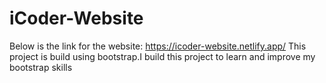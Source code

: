 # iCoder-Website
Below is the link for the website:
https://icoder-website.netlify.app/
This project is build using bootstrap.I build this project to learn and improve my bootstrap skills
